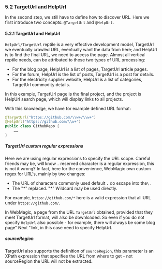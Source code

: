 ### 5.2 TargetUrl and HelpUrl

In the second step, we still have to define how to discover URL. Here we first introduce two concepts: `@TargetUrl` and `@HelpUrl`.

#### 5.2.1 TargetUrl and HelpUrl

`HelpUrl/TargetUrl` reptile is a very effective development model, TargetUrl we eventually crawled URL, eventually want the data from here; and HelpUrl is to find the final URL, we need to access the page. Almost all vertical reptile needs, can be attributed to these two types of URL processing:

* For the blog page, HelpUrl is a list of pages, TargetUrl article pages.
* For the forum, HelpUrl is the list of posts, TargetUrl is a post for details.
* For the electricity supplier website, HelpUrl is a list of categories, TargetUrl commodity details.

In this example, TargetUrl page is the final project, and the project is HelpUrl search page, which will display links to all projects.

With this knowledge, we have for example defined URL format:

```java
@TargetUrl("https://github.com/\\w+/\\w+")
@HelpUrl("https://github.com/\\w+")
public class GithubRepo {
	……
}
```

##### TargetUrl custom regular expressions

Here we are using regular expressions to specify the URL scope. Careful friends may be, will know `.` reserved character is a regular expression, this is not it wrong? In fact, here for the convenience, WebMagic own custom regex for URL's, mainly by two changes:

* The URL of characters commonly used default `.` do escape into the`\.`
* The "\*" replaced. "*" Wildcard may be used directly.

For example, `https://github.com/*` here is a valid expression that all URL under `https://github.com/`.

In WebMagic, a page from the URL `TargetUrl` obtained, provided that they meet TargetUrl format, will also be downloaded. So even if you do not specify `HelpUrl` also possible - for example, there will always be some blog page" Next "link, in this case need to specify HelpUrl.

##### sourceRegion

TargetUrl also supports the definition of `sourceRegion`, this parameter is an XPath expression that specifies the URL from where to get - not sourceRegion the URL will not be extracted.
